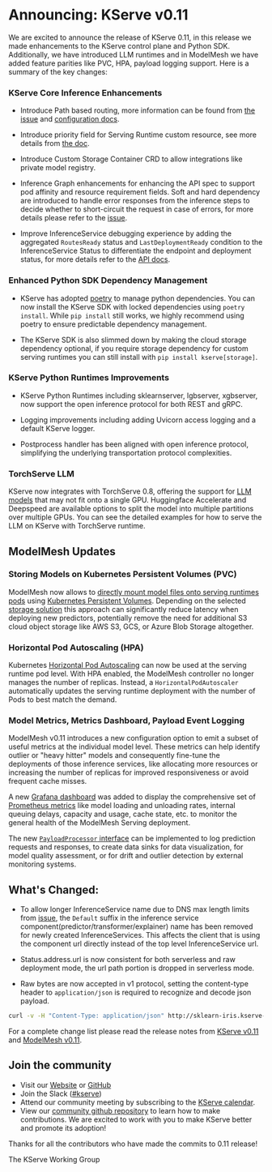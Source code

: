 # Announcing: KServe v0.11

We are excited to announce the release of KServe 0.11, in this release we made enhancements to the KServe control plane and Python SDK. Additionally, we have introduced LLM runtimes and in ModelMesh we have added feature parities like PVC, HPA, payload logging support.
Here is a summary of the key changes:

### KServe Core Inference Enhancements

- Introduce Path based routing, more information can be found from [the issue](https://github.com/kserve/kserve/issues/2257) and [configuration docs](https://github.com/kserve/kserve/blob/294a10495b6b5cda9c64d3e1573b60aec62aceb9/config/configmap/inferenceservice.yaml#L237).

- Introduce priority field for Serving Runtime custom resource, see more details from [the doc](https://kserve.github.io/website/0.11/modelserving/servingruntimes/#priority).

- Introduce Custom Storage Container CRD to allow integrations like private model registry.

- Inference Graph enhancements for enhancing the API spec to support pod affinity and resource requirement fields.
  Soft and hard dependency are introduced to handle error responses from the inference steps to decide whether to short-circuit the request in case of errors, for more details please refer to the [issue](https://github.com/kserve/kserve/issues/2484).

- Improve InferenceService debugging experience by adding the aggregated `RoutesReady` status and `LastDeploymentReady` condition to the InferenceService Status to differentiate the endpoint and deployment status, 
  for more details refer to the [API docs](https://pkg.go.dev/github.com/kserve/kserve@v0.11.1/pkg/apis/serving/v1beta1#InferenceServiceStatus).

### Enhanced Python SDK Dependency Management

- KServe has adopted [poetry](https://python-poetry.org/docs/) to manage python dependencies. You can now install the KServe SDK with locked dependencies using `poetry install`. 
While `pip install` still works,  we highly recommend using poetry to ensure predictable dependency management.

- The KServe SDK is also slimmed down by making the cloud storage dependency optional, if you require storage dependency for custom serving runtimes you can still install with `pip install kserve[storage]`.


### KServe Python Runtimes Improvements
- KServe Python Runtimes including sklearnserver, lgbserver, xgbserver,  now support the open inference protocol for both REST and gRPC.

- Logging improvements including adding Uvicorn access logging and a default KServe logger.

- Postprocess handler has been aligned with open inference protocol, simplifying the underlying transportation protocol complexities.


### TorchServe LLM

KServe now integrates with TorchServe 0.8, offering the support for [LLM models](https://pytorch.org/serve/large_model_inference.html) that may not fit onto a single GPU. 
Huggingface Accelerate and Deepspeed are available options to split the model into multiple partitions over multiple GPUs. You can see the detailed examples for how to serve the LLM on KServe with TorchServe runtime.

## ModelMesh Updates

### Storing Models on Kubernetes Persistent Volumes (PVC)
ModelMesh now allows to [directly mount model files onto serving runtimes pods](https://github.com/kserve/modelmesh-serving/blob/main/docs/predictors/setup-storage.md#deploy-a-model-stored-on-a-persistent-volume-claim) 
using [Kubernetes Persistent Volumes](https://kubernetes.io/docs/concepts/storage/persistent-volumes/). Depending on the selected [storage solution](https://kubernetes.io/docs/concepts/storage/storage-classes/) this approach can significantly reduce latency when deploying new predictors, 
potentially remove the need for additional S3 cloud object storage like AWS S3, GCS, or Azure Blob Storage altogether.


### Horizontal Pod Autoscaling (HPA)
Kubernetes [Horizontal Pod Autoscaling](https://kubernetes.io/docs/tasks/run-application/horizontal-pod-autoscale/) can now be used at the serving runtime pod level. With HPA enabled, the ModelMesh controller no longer manages the number of replicas. Instead, a `HorizontalPodAutoscaler` automatically updates the serving
runtime deployment with the number of Pods to best match the demand.

### Model Metrics, Metrics Dashboard, Payload Event Logging
ModelMesh v0.11 introduces a new configuration option to emit a subset of useful metrics at the individual model level. These metrics can help identify outlier or "heavy hitter" models and consequently fine-tune the deployments of those inference services, like allocating more resources or increasing the number of replicas for improved responsiveness or avoid frequent cache misses.

A new [Grafana dashboard](https://github.com/kserve/modelmesh-serving/blob/main/docs/monitoring.md#import-the-grafana-dashboard) was added to display the comprehensive set of [Prometheus metrics](https://github.com/kserve/modelmesh-serving/blob/main/docs/monitoring.md) like model loading
and unloading rates, internal queuing delays, capacity and usage, cache state, etc. to monitor the general health of the ModelMesh Serving deployment.

The new [`PayloadProcessor` interface](https://github.com/kserve/modelmesh/blob/main/src/main/java/com/ibm/watson/modelmesh/payload/) can be implemented to log prediction requests and responses, to create data sinks for data visualization, for model quality assessment, or for drift and outlier detection by external monitoring systems.

## What's Changed:
- To allow longer InferenceService name due to DNS max length limits from [issue](https://github.com/kserve/kserve/issues/1397), the `Default` suffix in the inference service component(predictor/transformer/explainer) name has been removed for newly created InferenceServices. 
  This affects the client that is using the component url directly instead of the top level InferenceService url.

- Status.address.url is now consistent for both serverless and raw deployment mode, the url path portion is dropped in serverless mode.

- Raw bytes are now accepted in v1 protocol, setting the content-type header to `application/json` is required to recognize and decode json payload.
```bash
curl -v -H "Content-Type: application/json" http://sklearn-iris.kserve-test.${CUSTOM_DOMAIN}/v1/models/sklearn-iris:predict -d @./iris-input.json
```


For a complete change list please read the release notes from [KServe v0.11](https://github.com/kserve/kserve/releases/tag/v0.11.0) and
[ModelMesh v0.11](https://github.com/kserve/modelmesh-serving/releases/tag/v0.11.0).

## Join the community

- Visit our [Website](https://kserve.github.io/website/) or [GitHub](https://github.com/kserve)
- Join the Slack ([#kserve](https://kubeflow.slack.com/?redir=%2Farchives%2FCH6E58LNP))
- Attend our community meeting by subscribing to the [KServe calendar](https://wiki.lfaidata.foundation/display/kserve/calendars).
- View our [community github repository](https://github.com/kserve/community) to learn how to make contributions. We are excited to work with you to make KServe better and promote its adoption!


Thanks for all the contributors who have made the commits to 0.11 release!

The KServe Working Group
